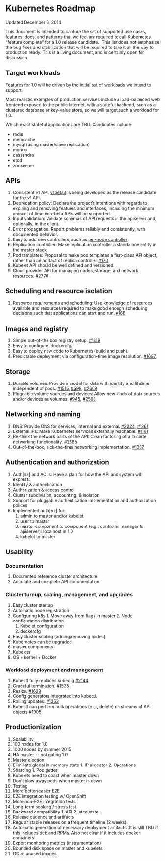 # Kubernetes Roadmap

Updated December 6, 2014

This document is intended to capture the set of supported use cases, features, docs, and patterns that we feel are required to call Kubernetes “feature complete” for a 1.0 release candidate.  This list does not emphasize the bug fixes and stabilization that will be required to take it all the way to production ready.  This is a living document, and is certainly open for discussion.

## Target workloads

Features for 1.0 will be driven by the initial set of workloads we intend to support.

Most realistic examples of production services include a load-balanced web frontend exposed to the public Internet, with a stateful backend, such as a clustered database or key-value store, so we will target such a workload for 1.0.

Which exact stateful applications are TBD. Candidates include:
* redis
* memcache
* mysql (using master/slave replication)
* mongo
* cassandra
* etcd
* zookeeper

## APIs
1. Consistent v1 API. [v1beta3](https://github.com/GoogleCloudPlatform/kubernetes/issues/1519) is being developed as the release candidate for the v1 API.
2. Deprecation policy: Declare the project’s intentions with regards to expiring and removing features and interfaces, including the minimum amount of time non-beta APIs will be supported.
3. Input validation: Validate schemas of API requests in the apiserver and, optionally, in the client.
4. Error propagation: Report problems reliably and consistently, with documented behavior.
5. Easy to add new controllers, such as [per-node controller](https://github.com/GoogleCloudPlatform/kubernetes/pull/2491)
  1. Replication controller: Make replication controller a standalone entity in the master stack.
  2. Pod templates: Proposal to make pod templates a first-class API object, rather than an artifact of replica controller [#170](https://github.com/GoogleCloudPlatform/kubernetes/issues/170)
6. Kubelet API should be well defined and versioned.
7. Cloud provider API for managing nodes, storage, and network resources. [#2770](https://github.com/GoogleCloudPlatform/kubernetes/issues/2770)

## Scheduling and resource isolation
1. Resource requirements and scheduling: Use knowledge of resources available and resources required to make good enough scheduling decisions such that applications can start and run. [#168](https://github.com/GoogleCloudPlatform/kubernetes/issues/168)

## Images and registry
1. Simple out-of-the box registry setup. [#1319](https://github.com/GoogleCloudPlatform/kubernetes/issues/1319)
2. Easy to configure .dockercfg.
3. Easy to deploy new code to Kubernetes (build and push).
4. Predictable deployment via configuration-time image resolution. [#1697](https://github.com/GoogleCloudPlatform/kubernetes/issues/1697)

## Storage
1. Durable volumes: Provide a model for data with identity and lifetime independent of pods. [#1515](https://github.com/GoogleCloudPlatform/kubernetes/pull/1515), [#598](https://github.com/GoogleCloudPlatform/kubernetes/issues/598), [#2609](https://github.com/GoogleCloudPlatform/kubernetes/pull/2609)
2. Pluggable volume sources and devices: Allow new kinds of data sources and/or devices as volumes. [#945](https://github.com/GoogleCloudPlatform/kubernetes/issues/945), [#2598](https://github.com/GoogleCloudPlatform/kubernetes/pull/2598)

## Networking and naming
1. DNS: Provide DNS for services, internal and external. [#2224](https://github.com/GoogleCloudPlatform/kubernetes/pull/2224), [#1261](https://github.com/GoogleCloudPlatform/kubernetes/issues/1261)
2. External IPs: Make Kubernetes services externally reachable. [#1161](https://github.com/GoogleCloudPlatform/kubernetes/issues/1161)
3. Re-think the network parts of the API: Clean factoring of a la carte networking functionality. [#2585](https://github.com/GoogleCloudPlatform/kubernetes/issues/2585)
4. Out-of-the-box, kick-the-tires networking implementation. [#1307](https://github.com/GoogleCloudPlatform/kubernetes/issues/1307)

## Authentication and authorization
1. Auth[nz] and ACLs: Have a plan for how the API and system will express:
  1. Identity & authentication
  2. Authorization & access control
  3. Cluster subdivision, accounting, & isolation
2. Support for pluggable authentication implementation and authorization polices
3. Implemented auth[nz] for:
   1. admin to master and/or kubelet
   2. user to master
   3. master component to component (e.g., controller manager to apiserver): localhost in 1.0
   4. kubelet to master

## Usability

### Documentation
1. Documnted reference cluster architecture
2. Accurate and complete API documentation

### Cluster turnup, scaling, management, and upgrades
1. Easy cluster startup
  1. Automatic node registration
  2. Configuring k8s
    1. Move away from flags in master
    2. Node configuration distribution
       1. Kubelet configuration
       2. dockercfg
2. Easy cluster scaling (adding/removing nodes)
3. Kubernetes can be upgraded
  1. master components
  2. Kubelets
  3. OS + kernel + Docker

### Workload deployment and management
1. Kubectl fully replaces kubecfg [#2144](https://github.com/GoogleCloudPlatform/kubernetes/issues/2144)
  1. Graceful termination. [#1535](https://github.com/GoogleCloudPlatform/kubernetes/issues/1535)
  2. Resize. [#1629](https://github.com/GoogleCloudPlatform/kubernetes/issues/1629)
  3. Config generators integrated into kubectl.
  4. Rolling updates. [#1353](https://github.com/GoogleCloudPlatform/kubernetes/issues/1353)
2. Kubectl can perform bulk operations (e.g., delete) on streams of API objects [#1905](https://github.com/GoogleCloudPlatform/kubernetes/issues/1905)

## Productionization
1. Scalability
  1. 100 nodes for 1.0
  2. 1000 nodes by summer 2015
2. HA master -- not gating 1.0
  1. Master election
  2. Eliminate global in-memory state
    1. IP allocator
    2. Operations
  3. Sharding
    1. Pod getter
3. Kubelets need to coast when master down
  1. Don’t blow away pods when master is down
4. Testing
  1. More/better/easier E2E
  2. E2E integration testing w/ OpenShift
  3. More non-E2E integration tests
  4. Long-term soaking / stress test
  5. Backward compatibility
    1. API
    2. etcd state
5. Release cadence and artifacts
  1. Regular stable releases on a frequent timeline (2 weeks).
  2. Automatic generation of necessary deployment artifacts. It is still TBD if this includes deb and RPMs. Also not clear if it includes docker containers.
6. Export monitoring metrics (instrumentation)
7. Bounded disk space on master and kubelets
  1. GC of unused images
